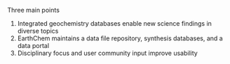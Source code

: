Three main points

1. Integrated geochemistry databases enable new science findings in diverse topics
1. EarthChem  maintains a data file repository, synthesis databases, and a data portal
1. Disciplinary focus and user community input improve usability
